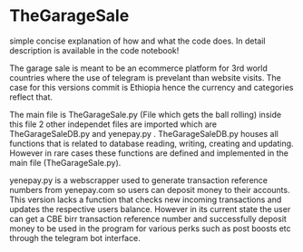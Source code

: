 # TheGarageSale


simple concise explanation of how and what the code does. In detail description is available in the code notebook!


The garage sale is meant to be an ecommerce platform for 3rd world countries where the use of telegram is prevelant than website visits. The case for this versions commit is Ethiopia hence the currency and categories reflect that.

The main file is TheGarageSale.py (File which gets the ball rolling) inside this file 2 other independet files are imported which are TheGarageSaleDB.py and yenepay.py . TheGarageSaleDB.py houses all functions that is related to database reading, writing, creating and updating. However in rare cases these functions are defined and implemented in the main file (TheGarageSale.py). 


yenepay.py is a webscrapper used to generate transaction reference numbers from yenepay.com so users can deposit money to their accounts. This version lacks a function that checks new incoming transactions and updates the respective users balance. However in its current state the user can get a CBE birr transaction reference number and successfully deposit money to be used in the program for various perks such as post boosts etc through the telegram bot interface.
